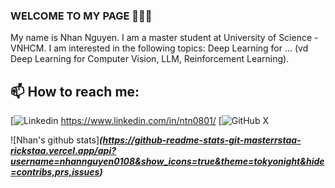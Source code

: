 ### WELCOME TO MY PAGE 👋👋👋
My name is Nhan Nguyen. I am a master student at University of Science - VNHCM. I am interested in the following topics: Deep Learning for ... (vd Deep Learning for Computer Vision, LLM, Reinforcement Learning).<br>
## 📫 How to reach me: 

[![Linkedin](https://i.stack.imgur.com/gVE0j.png) https://www.linkedin.com/in/ntn0801/ [![GitHub](https://i.stack.imgur.com/tskMh.png) X 



![Nhan's github stats]***(https://github-readme-stats-git-masterrstaa-rickstaa.vercel.app/api?username=nhannguyen0108&show_icons=true&theme=tokyonight&hide=contribs,prs,issues)***

